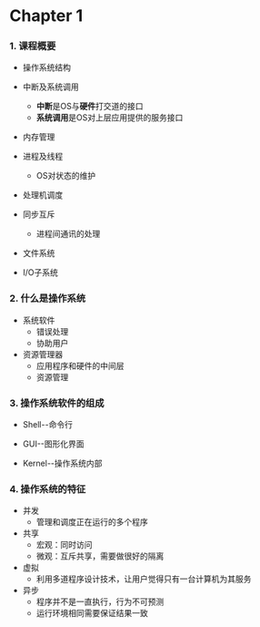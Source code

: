 # Chapter 1

### 1. 课程概要

- 操作系统结构

- 中断及系统调用
  - **中断**是OS与**硬件**打交道的接口
  - **系统调用**是OS对上层应用提供的服务接口

- 内存管理

- 进程及线程
  - OS对状态的维护

- 处理机调度

- 同步互斥
  - 进程间通讯的处理

- 文件系统

- I/O子系统

### 2. 什么是操作系统

- 系统软件
  - 错误处理
  - 协助用户
- 资源管理器
  - 应用程序和硬件的中间层
  - 资源管理

### 3. 操作系统软件的组成

- Shell--命令行

- GUI--图形化界面

- Kernel--操作系统内部

### 4. 操作系统的特征

- 并发
  - 管理和调度正在运行的多个程序
- 共享
  - 宏观：同时访问
  - 微观：互斥共享，需要做很好的隔离
- 虚拟
  - 利用多道程序设计技术，让用户觉得只有一台计算机为其服务
- 异步
  - 程序并不是一直执行，行为不可预测
  - 运行环境相同需要保证结果一致